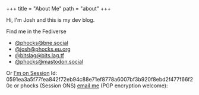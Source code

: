 +++
title = "About Me"
path = "about"
+++

Hi, I'm Josh and this is my dev blog.

Find me in the Fediverse

* [@phocks@bne.social](https://bne.social/@phocks)
* [@josh@phocks.eu.org](https://phocks.eu.org/@josh)
* [@bitslag@bits.lag.tf](https://bits.lag.tf/@bitslag)
* [@phocks@mastodon.social](https://mastodon.social/@phocks)

Or
[I'm on Session](https://getsession.org/) Id: 0591ea3a5f77fea842f72eb94c88e71ef8778a6007bf3b920f8ebd2f477f66f20c or phocks (Session ONS)
[email me](https://keys.mailvelope.com/pks/lookup?op=get&search=byrd.joshua@proton.me) (PGP encryption welcome):
